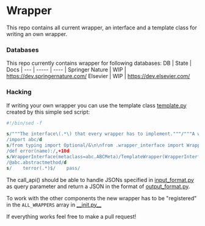 # Wrapper
This repo contains all current wrapper, an interface and a template class for writing an own wrapper.

### Databases
This repo currently contains wrapper for following databases:
DB  | State | Docs |
--- | ----- | ---- |
Springer Nature | WIP | <https://dev.springernature.com/>
Elsevier | WIP | <https://dev.elsevier.com/>

### Hacking
If writing your own wrapper you can use the template class [template.py](template.py) created by this simple sed script:
```sed
#!/bin/sed -f

s/"""The interface\(.*\) that every wrapper has to implement."""/"""A wrapper\1 for the <DATABASE> API."""/
/import abc/d
s/from typing import Optional/&\n\nfrom .wrapper_interface import WrapperInterface/
/def error(name):/,+10d
s/WrapperInterface(metaclass=abc.ABCMeta)/TemplateWrapper(WrapperInterface)/
/@abc.abstractmethod/d
s/    terror(.*)$/    pass/
```

The call_api() should be able to handle JSONs specified in [input_format.py](input_format.py) as query parameter and return a JSON in the format of [output_format.py](output_format.py).

To work with the other components the new wrapper has to be "registered" in the `ALL_WRAPPERS` array in [\_\_init.py\_\_](__init__.py)

If everything works feel free to make a pull request!
